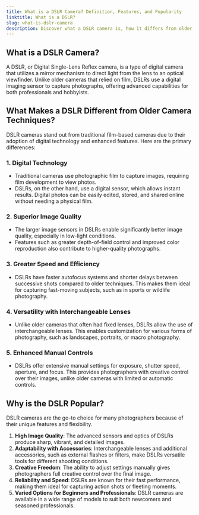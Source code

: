 ```yaml
---
title: What is a DSLR Camera? Definition, Features, and Popularity
linktitle: What is a DSLR?
slug: what-is-dslr-camera
description: Discover what a DSLR camera is, how it differs from older camera technologies, and why it remains a popular choice for photographers.
---
```


## What is a DSLR Camera?

A DSLR, or Digital Single-Lens Reflex camera, is a type of digital camera that utilizes a mirror mechanism to direct light from the lens to an optical viewfinder. Unlike older cameras that relied on film, DSLRs use a digital imaging sensor to capture photographs, offering advanced capabilities for both professionals and hobbyists.

## What Makes a DSLR Different from Older Camera Techniques?

DSLR cameras stand out from traditional film-based cameras due to their adoption of digital technology and enhanced features. Here are the primary differences:

### 1. Digital Technology

- Traditional cameras use photographic film to capture images, requiring film development to view photos.
- DSLRs, on the other hand, use a digital sensor, which allows instant results. Digital photos can be easily edited, stored, and shared online without needing a physical film.

### 2. Superior Image Quality

- The larger image sensors in DSLRs enable significantly better image quality, especially in low-light conditions.
- Features such as greater depth-of-field control and improved color reproduction also contribute to higher-quality photographs.

### 3. Greater Speed and Efficiency

- DSLRs have faster autofocus systems and shorter delays between successive shots compared to older techniques. This makes them ideal for capturing fast-moving subjects, such as in sports or wildlife photography.

### 4. Versatility with Interchangeable Lenses

- Unlike older cameras that often had fixed lenses, DSLRs allow the use of interchangeable lenses. This enables customization for various forms of photography, such as landscapes, portraits, or macro photography.

### 5. Enhanced Manual Controls

- DSLRs offer extensive manual settings for exposure, shutter speed, aperture, and focus. This provides photographers with creative control over their images, unlike older cameras with limited or automatic controls.

## Why is the DSLR Popular?

DSLR cameras are the go-to choice for many photographers because of their unique features and flexibility.

1. **High Image Quality**: The advanced sensors and optics of DSLRs produce sharp, vibrant, and detailed images.
2. **Adaptability with Accessories**: Interchangeable lenses and additional accessories, such as external flashes or filters, make DSLRs versatile tools for different shooting conditions.
3. **Creative Freedom**: The ability to adjust settings manually gives photographers full creative control over the final image.
4. **Reliability and Speed**: DSLRs are known for their fast performance, making them ideal for capturing action shots or fleeting moments.
5. **Varied Options for Beginners and Professionals**: DSLR cameras are available in a wide range of models to suit both newcomers and seasoned professionals.

